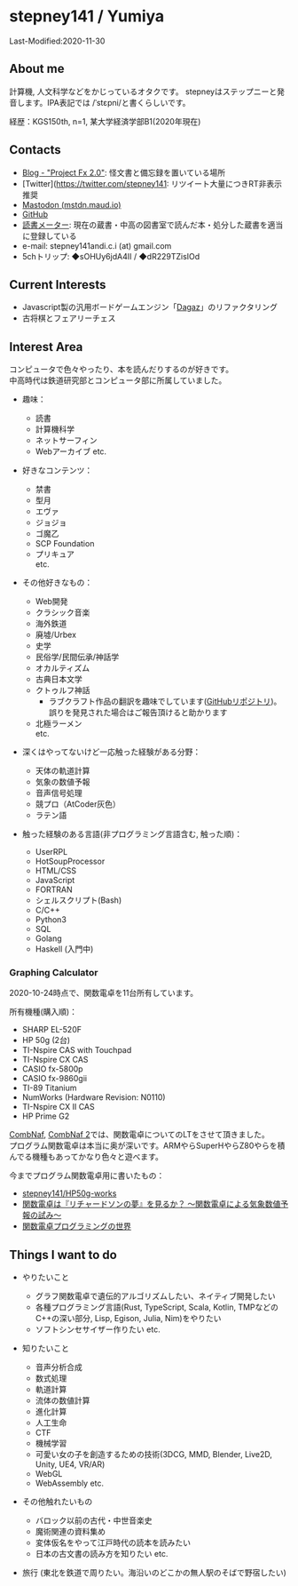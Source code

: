 # stepney141 / Yumiya

Last-Modified:2020-11-30

## About me

計算機, 人文科学などをかじっているオタクです。
stepneyはステップニーと発音します。IPA表記では /ˈstɛpni/と書くらしいです。

経歴：KGS150th, n=1, 某大学経済学部B1(2020年現在)

## Contacts

- [Blog - "Project Fx 2.0"](https://stepney141.hatenablog.com/): 怪文書と備忘録を置いている場所
- [Twitter](https://twitter.com/stepney141: リツイート大量につきRT非表示推奨
- [Mastodon (mstdn.maud.io)](https://mstdn.maud.io/@stepney141)
- [GitHub](https://github.com/stepney141)
- [読書メーター](https://bookmeter.com/users/1003258): 現在の蔵書・中高の図書室で読んだ本・処分した蔵書を適当に登録している
- e-mail: stepney141andi.c.i (at) gmail.com
- 5chトリップ: ◆sOHUy6jdA4II / ◆dR229TZisIOd
<!-- - [Amazon欲しいものリスト](https://www.amazon.jp/hz/wishlist/ls/9DMJ9MP1LX82?ref_=wl_share:embed:cite)：5000兆円欲しい -->

## Current Interests

- Javascript製の汎用ボードゲームエンジン「[Dagaz](https://github.com/GlukKazan/Dagaz)」のリファクタリング
- 古将棋とフェアリーチェス

## Interest Area

コンピュータで色々やったり、本を読んだりするのが好きです。  
中高時代は鉄道研究部とコンピュータ部に所属していました。

- 趣味：
  - 読書
  - 計算機科学
  - ネットサーフィン
  - Webアーカイブ
  etc.

- 好きなコンテンツ：
  - 禁書
  - 型月
  - エヴァ
  - ジョジョ
  - ゴ魔乙
  - SCP Foundation
  - プリキュア  
  etc.

- その他好きなもの：
  - Web開発
  - クラシック音楽
  - 海外鉄道
  - 廃墟/Urbex
  - 史学
  - 民俗学/民間伝承/神話学
  - オカルティズム
  - 古典日本文学
  - クトゥルフ神話
    - ラブクラフト作品の翻訳を趣味でしています([GitHubリポジトリ](https://github.com/stepney141/translation-works))。誤りを発見された場合はご報告頂けると助かります
  - 北極ラーメン  
  etc.

- 深くはやってないけど一応触った経験がある分野：
  - 天体の軌道計算
  - 気象の数値予報
  - 音声信号処理
  - 競プロ（AtCoder灰色）
  - ラテン語

- 触った経験のある言語(非プログラミング言語含む, 触った順)：
  - UserRPL
  - HotSoupProcessor
  - HTML/CSS
  - JavaScript
  - FORTRAN
  - シェルスクリプト(Bash)
  - C/C++
  - Python3
  - SQL
  - Golang
  - Haskell (入門中)

### Graphing Calculator

2020-10-24時点で、関数電卓を11台所有しています。  

所有機種(購入順)：

- SHARP EL-520F
- HP 50g (2台)
- TI-Nspire CAS with Touchpad
- TI-Nspire CX CAS
- CASIO fx-5800p
- CASIO fx-9860gii
- TI-89 Titanium
- NumWorks (Hardware Revision: N0110)
- TI-Nspire CX II CAS
- HP Prime G2

[CombNaf](https://atnd.org/events/87946), [CombNaf 2](https://combnaf.connpass.com/event/64638/)では、関数電卓についてのLTをさせて頂きました。  
プログラム関数電卓は本当に奥が深いです。ARMやらSuperHやらZ80やらを積んでる機種もあってかなり色々と遊べます。  

今までプログラム関数電卓用に書いたもの：

- [stepney141/HP50g-works](https://github.com/stepney141/HP50g-works)
- [関数電卓は『リチャードソンの夢』を見るか？ 〜関数電卓による気象数値予報の試み〜](https://stepney141.hatenablog.com/entry/2020/05/27/071742)
- [関数電卓プログラミングの世界](https://stepney141.hatenablog.com/entry/2020/12/01/235856)

## Things I want to do

- やりたいこと
  - グラフ関数電卓で遺伝的アルゴリズムしたい、ネイティブ開発したい
  - 各種プログラミング言語(Rust, TypeScript, Scala, Kotlin, TMPなどのC++の深い部分, Lisp, Egison, Julia, Nim)をやりたい
  - ソフトシンセサイザー作りたい
  etc.

- 知りたいこと
  - 音声分析合成
  - 数式処理
  - 軌道計算
  - 流体の数値計算
  - 進化計算
  - 人工生命
  - CTF
  - 機械学習
  - 可愛い女の子を創造するための技術(3DCG, MMD, Blender, Live2D, Unity, UE4, VR/AR)
  - WebGL
  - WebAssembly
  etc.

- その他触れたいもの
  - バロック以前の古代・中世音楽史
  - 魔術関連の資料集め
  - 変体仮名をやって江戸時代の読本を読みたい
  - 日本の古文書の読み方を知りたい
  etc.

- 旅行 (東北を鉄道で周りたい。海沿いのどこかの無人駅のそばで野宿したい)
